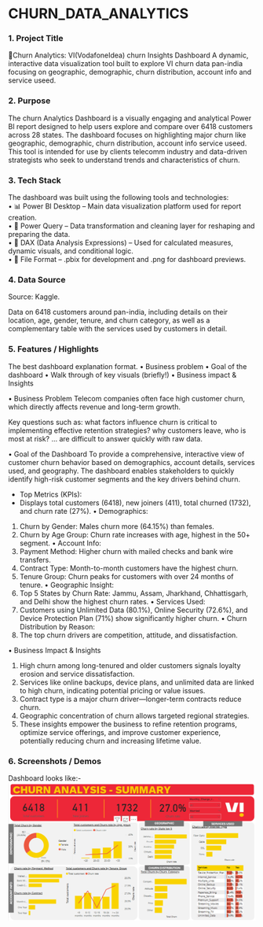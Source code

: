 # CHURN_DATA_ANALYTICS

### 1.	Project Title 
📶Churn Analytics: VI(VodafoneIdea) churn Insights Dashboard
A dynamic, interactive data visualization tool built to explore VI churn data pan-india focusing on geographic, demographic, churn distribution, account info and service useed.

### 2.  Purpose
The churn Analytics Dashboard is a visually engaging and analytical Power BI report designed to help users explore and compare over 6418 customers across 28 states. The dashboard focuses on highlighting major churn like geographic, demographic, churn distribution, account info service useed. This tool is intended for use by clients telecomm industry and data-driven strategists who seek to understand trends and characteristics of churn.

### 3.	Tech Stack
The dashboard was built using the following tools and technologies:<br>
•	📊 Power BI Desktop – Main data visualization platform used for report creation.<br>
•	📂 Power Query – Data transformation and cleaning layer for reshaping and preparing the data.<br>
•	🧠 DAX (Data Analysis Expressions) – Used for calculated measures, dynamic visuals, and conditional logic.<br>
•	📁 File Format – .pbix for development and .png for dashboard previews.

### 4.	Data Source
Source: Kaggle. 

Data on 6418 customers around pan-india, including details on their location, age, gender, tenure, and churn category, as well as a complementary table with the services used by customers in detail.

### 5.	Features / Highlights
The best dashboard explanation format. 
•	Business problem
•	Goal of the dashboard
•	Walk through of key visuals (briefly!)
•	Business impact & Insights

•	Business Problem
Telecom companies often face high customer churn, which directly affects revenue and long-term growth.

Key questions such as:
what factors influence churn is critical to implementing effective retention strategies?
why customers leave, who is most at risk?
… are difficult to answer quickly with raw data.

•	Goal of the Dashboard
To provide a comprehensive, interactive view of customer churn behavior based on demographics, account details, services used, and geography. The dashboard enables stakeholders to quickly identify high-risk customer segments and the key drivers behind churn.

 * Top Metrics (KPIs):
  * Displays total customers (6418), new joiners (411), total churned (1732), and churn rate (27%).
• Demographics:
  1. Churn by Gender: Males churn more (64.15%) than females.
  2. Churn by Age Group: Churn rate increases with age, highest in the 50+ segment.
• Account Info:
  1. Payment Method: Higher churn with mailed checks and bank wire transfers.
  2. Contract Type: Month-to-month customers have the highest churn.
  3. Tenure Group: Churn peaks for customers with over 24 months of tenure.
• Geographic Insight:
  1. Top 5 States by Churn Rate: Jammu, Assam, Jharkhand, Chhattisgarh, and Delhi show the highest churn rates.
• Services Used:
  1. Customers using Unlimited Data (80.1%), Online Security (72.6%), and Device Protection Plan (71%) show significantly higher churn.
• Churn Distribution by Reason:
  1. The top churn drivers are competition, attitude, and dissatisfaction.

•	Business Impact & Insights
 1. High churn among long-tenured and older customers signals loyalty erosion and service dissatisfaction.
 2. Services like online backups, device plans, and unlimited data are linked to high churn, indicating potential pricing or value issues.
 3. Contract type is a major churn driver—longer-term contracts reduce churn.
 4. Geographic concentration of churn allows targeted regional strategies.
 5. These insights empower the business to refine retention programs, optimize service offerings, and improve customer experience, potentially reducing churn and      increasing lifetime value.


### 6.	Screenshots / Demos
Dashboard looks like:- ![Dashboard Preview](https://github.com/AkshayMohite37/churndata-analysis/blob/main/Snapshot%20.png)
